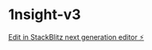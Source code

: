 # 1nsight-v3

[Edit in StackBlitz next generation editor ⚡️](https://stackblitz.com/~/github.com/M1zwell/1nsight-v3)